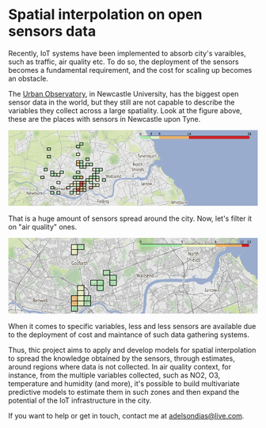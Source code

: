 # Spatial interpolation on open sensors data

Recently, IoT systems have been implemented to absorb city's varaibles, such as traffic, air quality etc. To do so, the deployment of the sensors becomes a fundamental requirement, and the cost for scaling up becomes an obstacle.

The [Urban Observatory](http://uoweb1.ncl.ac.uk), in Newcastle University, has the biggest open sensor data in the world, but they still are not capable to describe the variables they collect across a large spatiality. Look at the figure above, these are the places with sensors in Newcastle upon Tyne.

![All sensors](https://github.com/adaj/air-quality/blob/master/data_7days/plots/all_sensors_newcastle.png?raw=true)

That is a huge amount of sensors spread around the city. Now, let's filter it on "air quality" ones.

![Air quality sensors](https://github.com/adaj/air-quality/blob/master/data_7days/plots/airquality_sensors_newcastle.png?raw=true)

When it comes to specific variables, less and less sensors are available due to the deployment of cost and maintance of such data gathering systems.

Thus, thic project aims to apply and develop models for spatial interpolation to spread the knowledge obtained by the sensors, through estimates, around regions where data is not collected. In air quality context, for instance, from the multiple variables collected, such as NO2, O3, temperature and humidity (and more), it's possible to build multivariate predictive models to estimate them in such zones and then expand the potential of the IoT infrastructure in the city. 

If you want to help or get in touch, contact me at adelsondias@live.com.


